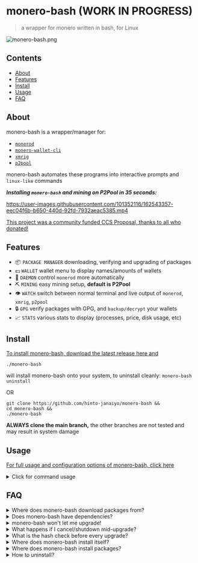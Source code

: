 # monero-bash (WORK IN PROGRESS)
>a wrapper for monero written in bash, for Linux

![monero-bash.png](https://i.ibb.co/x8zcf7p/monero-bash.png)

## Contents
* [About](#About)
* [Features](#Features)
* [Install](#Install)
* [Usage](#Usage)
* [FAQ](#FAQ)

## About
monero-bash is a wrapper/manager for:

* [`monerod`](https://github.com/monero-project/monero)
* [`monero-wallet-cli`](https://github.com/monero-project/monero)
* [`xmrig`](https://github.com/xmrig/xmrig)
* [`p2pool`](https://github.com/SChernykh/p2pool)

monero-bash automates these programs into interactive prompts and `linux-like` commands

***Installing `monero-bash` and mining on P2Pool in 35 seconds:***

https://user-images.githubusercontent.com/101352116/162543357-eec04f6b-b650-440d-92fd-7932aeac5385.mp4

[This project was a community funded CCS Proposal, thanks to all who donated!](https://ccs.getmonero.org/proposals/monero-bash.html)

## Features
* 📦 `PACKAGE MANAGER` downloading, verifying and upgrading of packages
* 💵 `WALLET` wallet menu to display names/amounts of wallets
* 👺 `DAEMON` control `monerod` more automatically
* ⛏️  `MINING` easy mining setup, **default is P2Pool**
* 👁️  `WATCH` switch between normal terminal and live output of `monerod`, `xmrig`, `p2pool`
* 🔒 `GPG` verify packages with GPG, and `backup/decrypt` your wallets
* 📈 `STATS` various stats to display (processes, price, disk usage, etc)

## Install
[To install monero-bash, download the latest release here and](https://github.com/hinto-janaiyo/monero-bash/releases/latest)
```
./monero-bash
```
will install monero-bash onto your system, to uninstall cleanly: `monero-bash uninstall`

OR

```
git clone https://github.com/hinto-janaiyo/monero-bash &&
cd monero-bash &&
./monero-bash
```
**ALWAYS clone the main branch,** the other branches are not tested and may result in system damage

## Usage
[For full usage and configuration options of monero-bash, click here](https://github.com/hinto-janaiyo/monero-bash/blob/main/docs/guide.md)

<details>
<summary>Click for command usage</summary>

```
monero-bash usage:            monero-bash <option> <more options>

monero-bash                   the default command will open wallet selection
uninstall                     uninstall monero-bash and remove /.monero-bash/

install <pkg>                 install <all> or a specific package
install <pkg> verbose         print detailed download information
remove <pkg>                  remove <all> or a specific package
remove <pkg> force            forcefully remove a package

update                        only CHECK for updates
upgrade <pkg>                 upgrade <all> or a specific package
upgrade <pkg> force           forcefully upgrade packages
upgrade <pkg> verbose         print detailed download information
version                       print installed package versions

mine config                   configure mining settings
mine start                    start monerod, xmrig, p2pool in the background
mine stop                     stop monerod, xmrig, p2pool

start <daemon/xmrig/p2pool>   start process detached (background)
stop <daemon/xmrig/p2pool>    gracefully stop the process
kill <daemon/xmrig/p2pool>    forcefully kill the process
full <daemon/xmrig/p2pool>    start the process attached (foreground)

watch <daemon/xmrig/p2pool>   watch live output of process

gpg                           toggle GPG verification of binaries
gpg import                    import GPG keys of package authors
backup                        encrypt and backup your /wallets/
decrypt                       decrypt backup.tar.gpg

status                        print status of all running processes
list                          list wallets
size                          show size of monero-bash folders
price                         fetch price data from cryptocompare.com API
integrity                     check hash integrity of monero-bash

help                          show this help message
```
</details>

## FAQ
<details>
<summary>Where does monero-bash download packages from?</summary>

---

[Click here for a quick explanation of how monero-bash upgrades packages](https://github.com/hinto-janaiyo/monero-bash/blob/main/docs/upgrade_explanation.md)

If you'd like to see detailed output when installing/upgrading, type:
```
monero-bash install/upgrade <package> verbose
```

* Monero - `https://downloads.getmonero.org/cli/linux64`
* monero-bash - `https://github.com/hinto-janaiyo/monero-bash`
* XMRig - `https://github.com/xmrig/xmrig`
* P2Pool - `https://github.com/SChernykh/p2pool`

The latest packages are downloaded through the GitHub API. If the API fails, monero-bash will attempt to find a download link by HTML filtering the package's `/releases/latest/` GitHub page.

Hashes for Monero are found here: `https://www.getmonero.org/downloads/hashes.txt`

Every other package hash is found on its respective GitHub page.

Unfortunately, there is no "official" central repo for all these programs, so `monero-bash` individually seeks out the links/hashes (makes my life very hard)

---

</details>

<details>
<summary>Does monero-bash have dependencies?</summary>

---

***monero-bash does not have any hard dependencies***

If you have a mainstream Linux distro (Ubuntu, Debian, Mint, Arch, Fedora, etc.), you already have everything needed for monero-bash to work:
* bash
* wget
* procfs
* systemd
* GNU coreutils
* GNU grep/awk/sed

---
</details>

<details>
<summary>monero-bash won't let me upgrade!</summary>

---

```
monero-bash upgrade <package> force
```
Will forcefully upgrade, even if up to date

OR

```
monero-bash remove <package> &&
monero-bash install <package>
```

---
</details>

<details>
<summary>What happens if I cancel/shutdown mid-upgrade?</summary>

---

monero-bash uses a temporary folder until it's ready to swap binaries:
```
/tmp/monero-bash.XXXXXXXXX
```

If you cancel ***right*** as the software is being upgraded, monero-bash will swap back your old binaries, and clean up temporary files.

If you cancel ***after*** software is installed, but before the local state is updated, monero-bash will force update it and clean up.

**There's nothing monero-bash can do to help if you shutdown your computer mid-upgrade**

---

</details>

<details>
<summary>What is the hash check before every upgrade?</summary>

---

monero-bash checks its own hash integrity before any manipulation of data. If any hash check fails, any command involving data manipulation will also fail.

If you've edited some files and now it won't work, remove monero-bash manually and install a fresh copy:
```
sudo rm -r /usr/local/share/monero-bash
sudo rm /usr/local/bin/monero-bash
sudo rm -r "$HOME/.monero-bash"
```
If you're manually editing the code and forcing it to work, please be careful. Shell scripts are one empty variable away from wiping your drive. Definitely not speaking from experience.

---

</details>

<details>
<summary>Where does monero-bash install itself?</summary>

---

The source folder gets installed in
```
/usr/local/share/monero-bash
```

The PATH is set with a symlink in
```
/usr/local/bin/monero-bash
```
The user folder is in
```
/home/user/.monero-bash
```

---
</details>

<details>
<summary>Where does monero-bash install packages?</summary>

---

```
/usr/local/share/monero-bash/bin/
```
is where packages live, with respective folder names

---
</details>

<details>
<summary>How to uninstall?</summary>

---
```
monero-bash uninstall
```
This will delete all `monero-bash` files AND `.monero-bash`

If your monero-bash is bugged and not uninstalling, you can manually remove everything like this:
```
sudo rm -r /usr/local/share/monero-bash
sudo rm /usr/local/bin/monero-bash
sudo rm -r "$HOME/.monero-bash"
```
To delete `systemd` files:
```
sudo rm /etc/systemd/system/monero-bash-monerod.service
sudo rm /etc/systemd/system/monero-bash-xmrig.service
sudo rm /etc/systemd/system/monero-bash-p2pool.service
```

Please be careful, remember to move your `/wallets/` before uninstalling!

---
</details>
